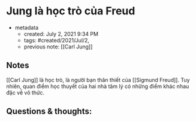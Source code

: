 # Jung là học trò của Freud

- metadata
	- created: July 2, 2021 9:34 PM 
	- tags: #created/2021/Jul/2,
	- previous note: [[Carl Jung]]

## Notes
[[Carl Jung]] là học trò, là người bạn thân thiết của [[Sigmund Freud]]. Tuy nhiên, quan điểm học thuyết của hai nhà tâm lý có những điểm khác nhau đặc về vô thức.
## Questions & thoughts:

